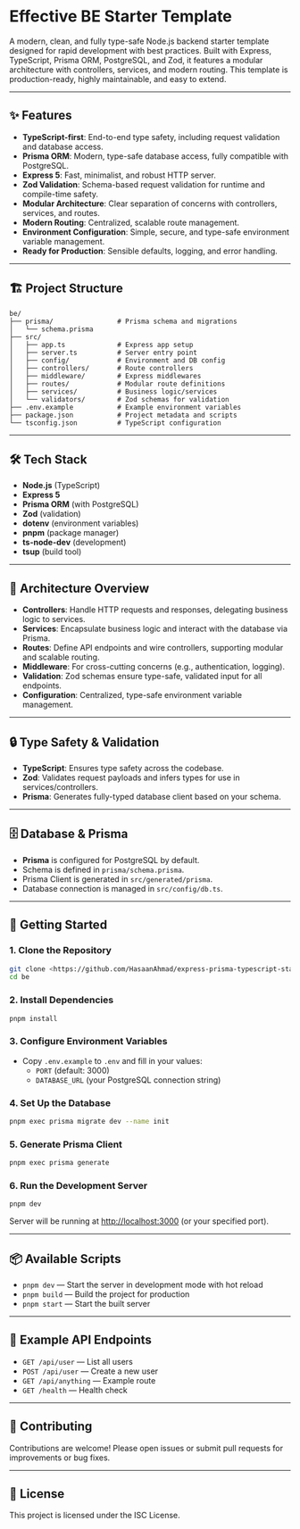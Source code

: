 # Effective BE Starter Template

A modern, clean, and fully type-safe Node.js backend starter template designed for rapid development with best practices. Built with Express, TypeScript, Prisma ORM, PostgreSQL, and Zod, it features a modular architecture with controllers, services, and modern routing. This template is production-ready, highly maintainable, and easy to extend.

---

## ✨ Features

- **TypeScript-first**: End-to-end type safety, including request validation and database access.
- **Prisma ORM**: Modern, type-safe database access, fully compatible with PostgreSQL.
- **Express 5**: Fast, minimalist, and robust HTTP server.
- **Zod Validation**: Schema-based request validation for runtime and compile-time safety.
- **Modular Architecture**: Clear separation of concerns with controllers, services, and routes.
- **Modern Routing**: Centralized, scalable route management.
- **Environment Configuration**: Simple, secure, and type-safe environment variable management.
- **Ready for Production**: Sensible defaults, logging, and error handling.

---

## 🏗️ Project Structure

```
be/
├── prisma/                # Prisma schema and migrations
│   └── schema.prisma
├── src/
│   ├── app.ts             # Express app setup
│   ├── server.ts          # Server entry point
│   ├── config/            # Environment and DB config
│   ├── controllers/       # Route controllers
│   ├── middleware/        # Express middlewares
│   ├── routes/            # Modular route definitions
│   ├── services/          # Business logic/services
│   └── validators/        # Zod schemas for validation
├── .env.example           # Example environment variables
├── package.json           # Project metadata and scripts
└── tsconfig.json          # TypeScript configuration
```

---

## 🛠️ Tech Stack

- **Node.js** (TypeScript)
- **Express 5**
- **Prisma ORM** (with PostgreSQL)
- **Zod** (validation)
- **dotenv** (environment variables)
- **pnpm** (package manager)
- **ts-node-dev** (development)
- **tsup** (build tool)

---

## 🧩 Architecture Overview

- **Controllers**: Handle HTTP requests and responses, delegating business logic to services.
- **Services**: Encapsulate business logic and interact with the database via Prisma.
- **Routes**: Define API endpoints and wire controllers, supporting modular and scalable routing.
- **Middleware**: For cross-cutting concerns (e.g., authentication, logging).
- **Validation**: Zod schemas ensure type-safe, validated input for all endpoints.
- **Configuration**: Centralized, type-safe environment variable management.

---

## 🔒 Type Safety & Validation

- **TypeScript**: Ensures type safety across the codebase.
- **Zod**: Validates request payloads and infers types for use in services/controllers.
- **Prisma**: Generates fully-typed database client based on your schema.

---

## 🗄️ Database & Prisma

- **Prisma** is configured for PostgreSQL by default.
- Schema is defined in `prisma/schema.prisma`.
- Prisma Client is generated in `src/generated/prisma`.
- Database connection is managed in `src/config/db.ts`.

---

## 🚀 Getting Started

### 1. **Clone the Repository**

```bash
git clone <https://github.com/HasaanAhmad/express-prisma-typescript-starter>
cd be
```

### 2. **Install Dependencies**

```bash
pnpm install
```

### 3. **Configure Environment Variables**

- Copy `.env.example` to `.env` and fill in your values:
  - `PORT` (default: 3000)
  - `DATABASE_URL` (your PostgreSQL connection string)

### 4. **Set Up the Database**

```bash
pnpm exec prisma migrate dev --name init
```

### 5. **Generate Prisma Client**

```bash
pnpm exec prisma generate
```

### 6. **Run the Development Server**

```bash
pnpm dev
```

Server will be running at [http://localhost:3000](http://localhost:3000) (or your specified port).

---

## 📦 Available Scripts

- `pnpm dev` — Start the server in development mode with hot reload
- `pnpm build` — Build the project for production
- `pnpm start` — Start the built server

---

## 🧪 Example API Endpoints

- `GET /api/user` — List all users
- `POST /api/user` — Create a new user
- `GET /api/anything` — Example route
- `GET /health` — Health check

---

## 📝 Contributing

Contributions are welcome! Please open issues or submit pull requests for improvements or bug fixes.

---

## 📄 License

This project is licensed under the ISC License.
